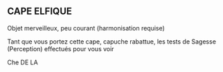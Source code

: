 ## CAPE ELFIQUE

Objet merveilleux, peu courant (harmonisation requise)

Tant que vous portez cette cape, capuche rabattue, les
tests de Sagesse (Perception) effectués pour vous voir

Che DE LA
